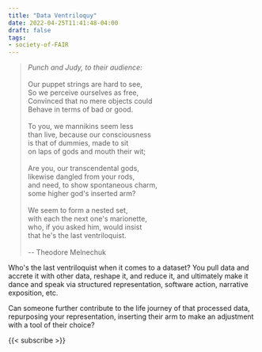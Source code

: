 ```yaml
---
title: "Data Ventriloquy"
date: 2022-04-25T11:41:48-04:00
draft: false
tags:
- society-of-FAIR
---
```


> *Punch and Judy, to their audience:*<br/>
> <br/>
> Our puppet strings are hard to see,<br/>
> So we perceive ourselves as free,<br/>
> Convinced that no mere objects could<br/>
> Behave in terms of bad or good.<br/>
> <br/>
> To you, we mannikins seem less<br/>
> than live, because our consciousness<br/>
> is that of dummies, made to sit<br/>
> on laps of gods and mouth their wit;<br/>
> <br/>
> Are you, our transcendental gods,<br/>
> likewise dangled from your rods,<br/>
> and need, to show spontaneous charm,<br/>
> some higher god's inserted arm?<br/>
> <br/>
> We seem to form a nested set,<br/>
> with each the next one's marionette,<br/>
> who, if you asked him, would insist<br/>
> that he's the last ventriloquist.<br/>
> <br/>
> -- Theodore Melnechuk

Who's the last ventriloquist when it comes to a dataset? You pull data and accrete it with other data, reshape it, and reduce it, and ultimately make it dance and speak via structured representation, software action, narrative exposition, etc.

Can someone further contribute to the life journey of that processed data, repurposing your representation, inserting their arm to make an adjustment with a tool of their choice?

{{< subscribe >}}